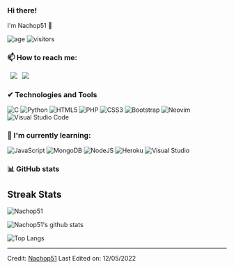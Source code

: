 ### Hi there!
I'm Nachop51 👋

![age](https://img.shields.io/badge/age-19-blue)
![visitors](https://visitor-badge.herokuapp.com/badge?page_id=Nachop51.github.profile)

### 📫 How to reach me: 

&ensp;[<img src="https://img.shields.io/badge/-Gmail-C71610?style=for-the-badge&logo=gmail&logoColor=white&color=black" />](mailto:nachoperalta0@gmail.com)
&ensp;[<img src="https://img.shields.io/badge/linkedin-%2312100E.svg?&style=for-the-badge&logo=linkedin&logoColor=white&color=black" />](https://www.linkedin.com/in/ignacio-peralta-576a72226/)

### ✔ Technologies and Tools
![C](https://img.shields.io/badge/c-%2300599C.svg?style=for-the-badge&logo=c&logoColor=white)
![Python](https://img.shields.io/badge/python-3670A0?style=for-the-badge&logo=python&logoColor=ffdd54)
![HTML5](https://img.shields.io/badge/html5-%23E34F26.svg?style=for-the-badge&logo=html5&logoColor=white)
![PHP](https://img.shields.io/badge/php-%23777BB4.svg?style=for-the-badge&logo=php&logoColor=white)
![CSS3](https://img.shields.io/badge/css3-%231572B6.svg?style=for-the-badge&logo=css3&logoColor=white)
![Bootstrap](https://img.shields.io/badge/bootstrap-%23563D7C.svg?style=for-the-badge&logo=bootstrap&logoColor=white)
![Neovim](https://img.shields.io/badge/NeoVim-%2357A143.svg?&style=for-the-badge&logo=neovim&logoColor=white)
![Visual Studio Code](https://img.shields.io/badge/Visual%20Studio%20Code-0078d7.svg?style=for-the-badge&logo=visual-studio-code&logoColor=white)

### 🌱 I'm currently learning:

![JavaScript](https://img.shields.io/badge/javascript-%23323330.svg?style=for-the-badge&logo=javascript&logoColor=%23F7DF1E)
![MongoDB](https://img.shields.io/badge/MongoDB-%234ea94b.svg?style=for-the-badge&logo=mongodb&logoColor=white)
![NodeJS](https://img.shields.io/badge/node.js-6DA55F?style=for-the-badge&logo=node.js&logoColor=white)
![Heroku](https://img.shields.io/badge/heroku-%23430098.svg?style=for-the-badge&logo=heroku&logoColor=white)
![Visual Studio](https://img.shields.io/badge/Visual%20Studio-5C2D91.svg?style=for-the-badge&logo=visual-studio&logoColor=white)

### :bar_chart: GitHub stats

## Streak Stats
<img src="https://github-readme-streak-stats.herokuapp.com/?user=Nachop51&theme=algolia" alt="Nachop51"  />

![Nachop51's github stats](https://github-readme-stats.vercel.app/api?username=Nachop51&show_icons=true&title_color=19F9D8&icon_color=19F9D8&bg_color=002B36&text_color=FFFFFF)

![Top Langs](https://github-readme-stats.vercel.app/api/top-langs/?username=Nachop51&layout=compact&title_color=19F9D8&icon_color=19F9D8&bg_color=002B36&text_color=FFFFFF)

------
Credit: [Nachop51](https://github.com/Nachop51)
Last Edited on: 12/05/2022
